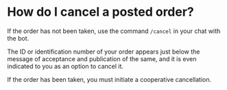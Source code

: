 # How do I cancel a posted order?

If the order has not been taken, use the command `/cancel` in your chat with the bot.

The ID or identification number of your order appears just below the message of acceptance and publication of the same, and it is even indicated to you as an option to cancel it. 

If the order has been taken, you must initiate a cooperative cancellation.
